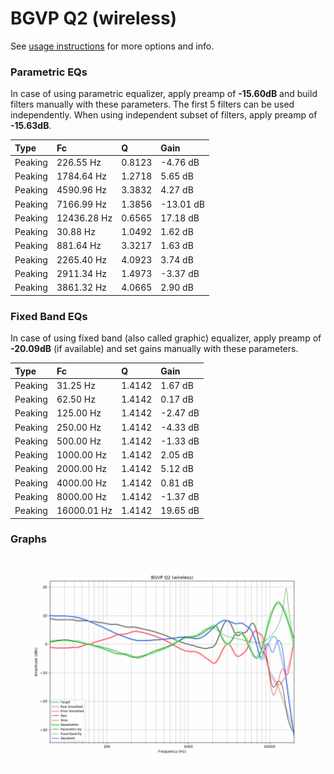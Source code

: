 # BGVP Q2 (wireless)
See [usage instructions](https://github.com/jaakkopasanen/AutoEq#usage) for more options and info.

### Parametric EQs
In case of using parametric equalizer, apply preamp of **-15.60dB** and build filters manually
with these parameters. The first 5 filters can be used independently.
When using independent subset of filters, apply preamp of **-15.63dB**.

| Type    | Fc          |      Q | Gain      |
|:--------|:------------|:-------|:----------|
| Peaking | 226.55 Hz   | 0.8123 | -4.76 dB  |
| Peaking | 1784.64 Hz  | 1.2718 | 5.65 dB   |
| Peaking | 4590.96 Hz  | 3.3832 | 4.27 dB   |
| Peaking | 7166.99 Hz  | 1.3856 | -13.01 dB |
| Peaking | 12436.28 Hz | 0.6565 | 17.18 dB  |
| Peaking | 30.88 Hz    | 1.0492 | 1.62 dB   |
| Peaking | 881.64 Hz   | 3.3217 | 1.63 dB   |
| Peaking | 2265.40 Hz  | 4.0923 | 3.74 dB   |
| Peaking | 2911.34 Hz  | 1.4973 | -3.37 dB  |
| Peaking | 3861.32 Hz  | 4.0665 | 2.90 dB   |

### Fixed Band EQs
In case of using fixed band (also called graphic) equalizer, apply preamp of **-20.09dB**
(if available) and set gains manually with these parameters.

| Type    | Fc          |      Q | Gain     |
|:--------|:------------|:-------|:---------|
| Peaking | 31.25 Hz    | 1.4142 | 1.67 dB  |
| Peaking | 62.50 Hz    | 1.4142 | 0.17 dB  |
| Peaking | 125.00 Hz   | 1.4142 | -2.47 dB |
| Peaking | 250.00 Hz   | 1.4142 | -4.33 dB |
| Peaking | 500.00 Hz   | 1.4142 | -1.33 dB |
| Peaking | 1000.00 Hz  | 1.4142 | 2.05 dB  |
| Peaking | 2000.00 Hz  | 1.4142 | 5.12 dB  |
| Peaking | 4000.00 Hz  | 1.4142 | 0.81 dB  |
| Peaking | 8000.00 Hz  | 1.4142 | -1.37 dB |
| Peaking | 16000.01 Hz | 1.4142 | 19.65 dB |

### Graphs
![](./BGVP%20Q2%20(wireless).png)